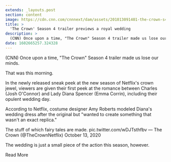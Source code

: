 ```yaml
--- 
extends: _layouts.post 
section: content 
image: https://cdn.cnn.com/cnnnext/dam/assets/201013091401-the-crown-s4-super-tease.jpg 
title: > 
  'The Crown' Season 4 trailer previews a royal wedding 
description: > 
  (CNN) Once upon a time, "The Crown" Season 4 trailer made us lose our minds.In the newly released sneak peek at the new season of Netflix's crown jewel, viewers are given their first peek at the romance between Charles (Josh O'Connor) and Lady Diana Spencer (Emma Corrin), including their opulent wedding day.According to Netflix, costume designer Amy Roberts modeled Diana's wedding dress after the original but "wanted to create something that wasn't an exact replica."The stuff of which fairy tales are made.pic.twitter.com/wDJTsthfbv — The Crown (@TheCrownNetflix) October 13, 2020The wedding is just a small piece of the action this season, however. 
date: 1602665257.324328 
--- 
```

(CNN) Once upon a time, "The Crown" Season 4 trailer made us lose our minds.

That was this morning.

In the newly released sneak peek at the new season of Netflix's crown jewel, viewers are given their first peek at the romance between Charles (Josh O'Connor) and Lady Diana Spencer (Emma Corrin), including their opulent wedding day.

According to Netflix, costume designer Amy Roberts modeled Diana's wedding dress after the original but "wanted to create something that wasn't an exact replica."

The stuff of which fairy tales are made. pic.twitter.com/wDJTsthfbv — The Crown (@TheCrownNetflix) October 13, 2020

The wedding is just a small piece of the action this season, however.

Read More